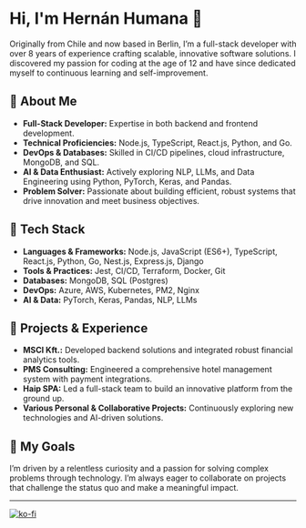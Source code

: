 # Hi, I'm Hernán Humana 👋

Originally from Chile and now based in Berlin, I’m a full-stack developer with over 8 years of experience crafting scalable, innovative software solutions. I discovered my passion for coding at the age of 12 and have since dedicated myself to continuous learning and self-improvement.

## 🚀 About Me
- **Full-Stack Developer:** Expertise in both backend and frontend development.
- **Technical Proficiencies:** Node.js, TypeScript, React.js, Python, and Go.
- **DevOps & Databases:** Skilled in CI/CD pipelines, cloud infrastructure, MongoDB, and SQL.
- **AI & Data Enthusiast:** Actively exploring NLP, LLMs, and Data Engineering using Python, PyTorch, Keras, and Pandas.
- **Problem Solver:** Passionate about building efficient, robust systems that drive innovation and meet business objectives.

## 🔧 Tech Stack
- **Languages & Frameworks:** Node.js, JavaScript (ES6+), TypeScript, React.js, Python, Go, Nest.js, Express.js, Django
- **Tools & Practices:** Jest, CI/CD, Terraform, Docker, Git
- **Databases:** MongoDB, SQL (Postgres)
- **DevOps:** Azure, AWS, Kubernetes, PM2, Nginx
- **AI & Data:** PyTorch, Keras, Pandas, NLP, LLMs

## 🌟 Projects & Experience
- **MSCI Kft.:** Developed backend solutions and integrated robust financial analytics tools.
- **PMS Consulting:** Engineered a comprehensive hotel management system with payment integrations.
- **Haip SPA:** Led a full-stack team to build an innovative platform from the ground up.
- **Various Personal & Collaborative Projects:** Continuously exploring new technologies and AI-driven solutions.

## 🎯 My Goals
I’m driven by a relentless curiosity and a passion for solving complex problems through technology. I’m always eager to collaborate on projects that challenge the status quo and make a meaningful impact.

---

[![ko-fi](https://ko-fi.com/img/githubbutton_sm.svg)](https://ko-fi.com/D1D519Z9J6)
